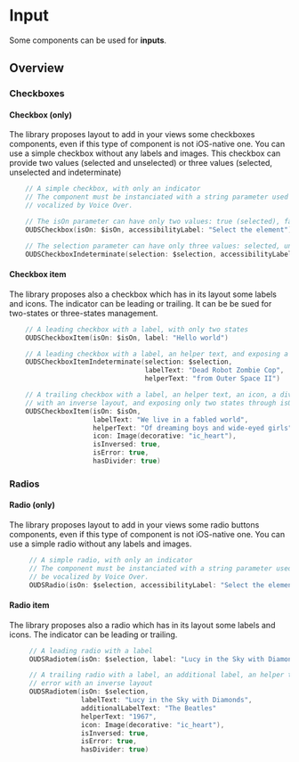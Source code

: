 # Input

Some components can be used for **inputs**.

## Overview

### Checkboxes

#### Checkbox (only)

The library proposes layout to add in your views some checkboxes components, even if this type of component is not iOS-native one.
You can use a simple checkbox without any labels and images.
This checkbox can provide two values (selected and unselected) or three values (selected, unselected and indeterminate)

```swift
    // A simple checkbox, with only an indicator
    // The component must be instanciated with a string parameter used as accessibility label that will be
    // vocalized by Voice Over. 

    // The isOn parameter can have only two values: true (selected), false (unselected)
    OUDSCheckbox(isOn: $isOn, accessibilityLabel: "Select the element")

    // The selection parameter can have only three values: selected, unselected and indeterminate
    OUDSCheckboxIndeterminate(selection: $selection, accessibilityLabel: "Select the element")
```

#### Checkbox item

The library proposes also a checkbox which has in its layout some labels and icons.
The indicator can be leading or trailing.
It can be be sued for two-states or three-states management.

```swift
    // A leading checkbox with a label, with only two states
    OUDSCheckboxItem(isOn: $isOn, label: "Hello world")

    // A leading checkbox with a label, an helper text, and exposing a three-values-based state with selection binding
    OUDSCheckboxItemIndeterminate(selection: $selection, 
                                  labelText: "Dead Robot Zombie Cop",
                                  helperText: "from Outer Space II")

    // A trailing checkbox with a label, an helper text, an icon, a divider and is about an error
    // with an inverse layout, and exposing only two states through isOn binding
    OUDSCheckboxItem(isOn: $isOn,
                     labelText: "We live in a fabled world",
                     helperText: "Of dreaming boys and wide-eyed girls",
                     icon: Image(decorative: "ic_heart"),
                     isInversed: true,
                     isError: true,
                     hasDivider: true)
```

### Radios

#### Radio (only)

The library proposes layout to add in your views some radio buttons components, even if this type of component is not iOS-native one.
You can use a simple radio without any labels and images.

```swift
     // A simple radio, with only an indicator
     // The component must be instanciated with a string parameter used as accessibility label that will 
     // be vocalized by Voice Over. 
     OUDSRadio(isOn: $selection, accessibilityLabel: "Select the element")
```

#### Radio item

The library proposes also a radio which has in its layout some labels and icons.
The indicator can be leading or trailing.

```swift
     // A leading radio with a label
     OUDSRadiotem(isOn: $selection, label: "Lucy in the Sky with Diamonds")

     // A trailing radio with a label, an additional label, an helper text, an icon, a divider and is about an
     // error with an inverse layout
     OUDSRadiotem(isOn: $selection,
                  labelText: "Lucy in the Sky with Diamonds",
                  additionalLabelText: "The Beatles"
                  helperText: "1967",
                  icon: Image(decorative: "ic_heart"),
                  isInversed: true,
                  isError: true,
                  hasDivider: true)
```
